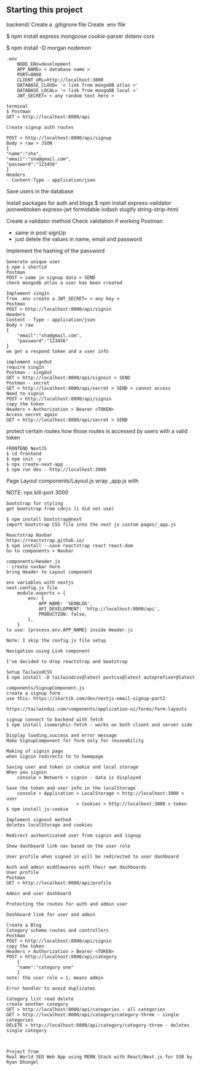 ## Starting this project

backend/
Create a .gitignore file
Create .env file

$ npm install express mongoose cookie-parser dotenv cors

$ npm install -D morgan nodemon

```
.env
	NODE_ENV=development
    APP_NAME= < database name >
    PORT=8000
    CLIENT_URL=http://localhost:3000
    DATABASE_CLOUD= '< link from mongoDB atlas >'
    DATABASE_LOCAL= '< link from mongoDB local >'
    JWT_SECRET= < any random text here >

terminal
$ Postman
GET > http://localhost:8000/api

Create signup auth routes

POST > http://localhost:8000/api/signup
Body > raw > JSON
{
"name":"sha",
"email":"sha@gmail.com",
"password":"123456"
}
Headers
- Content-Type - application/json
```

Save users in the database

Install packages for auth and blogs
$ npm install express-validator jsonwebtoken express-jwt formidable lodash slugify string-strip-html

Create a validator method
Check validation if working
Postman

- same in post signUp
- just delete the values in name, email and password

Implement the hashing of the password

```
Generate unique user
$ npm i shortid
Postman
POST > same in signup data > SEND
check mongodb atlas a user has been created

Implement singIn
from .env create a JWT_SECRET= < any key >
Postman
POST > http://localhost:8000/api/signin
Headers
Content - Type - application/json
Body > raw
{
    "email":"sha@gmail.com",
    "password":"123456"
}
we get a respond token and a user info

implement signOut
require singIn
Postman - singOut
GET > http://localhost:8000/api/signout > SEND
Postman - secret
GET > http://localhost:8000/api/secret > SEND > cannot access
Need to signin
POST > http://localhost:8000/api/signin
copy the token
Headers > Authorization > Bearer <TOKEN>
Access secret again
GET > http://localhost:8000/api/secret > SEND
```

protect certain routes
how those routes is accessed by users with a valid token

```
FRONTEND NextJS
$ cd frontend
$ npm init -y
$ npx create-next-app .
$ npm run dev - http://localhost:3000

```

Page Layout
components/Layout.js
wrap \_app.js with <Layout>

NOTE: npx kill-port 3000

```
bootstrap for styling
get bootstrap from cdnjs (i did not use)

$ npm install bootstrap@next
import bootstrap CSS file into the next js custom pages/_app.js

Reactstrap Navbar
https://reactstrap.github.io/
$ npm install --save reactstrap react react-dom
Go to components > Navbar

components/Header.js
- create navbar here
bring Header to Layout component

env variables with nextjs
next.config.js file
    module.exports = {
        env: {
            APP_NAME: 'SEOBLOG',
            API_DEVELOPMENT: 'http://localhost:8000/api',
            PRODUCTION: false,
        },
    }
to use: {process.env.APP_NAME} inside Header.js

Note: I skip the config.js file setup

Navigation using Link component

I've decided to drop reactstrap and bootstrap

Setup TailwindCSS
$ npm install -D tailwindcss@latest postcss@latest autoprefixer@latest

components/SignupComponent.js
create a signup form
use this: https://ikartik.com/dev/nextjs-email-signup-part2

https://tailwindui.com/components/application-ui/forms/form-layouts

signup connect to backend with fetch
$ npm install isomorphic-fetch - works on both client and server side

Display loading,success and error message
Make SignupComponent for form only for reuseability

Making of signin page
when signin redirects to to homepage

Saving user and token in cookie and local storage
When you signin
    console > Network > signin - data is displayed

Save the token and user info in the localStorage
    console > Application > LocalStorage > http://localhost:3000 > user
                          > Cookies > http://localhost:3000 > token
$ npm install js-cookie

Implement signout method
deletes localStorage and cookies

Redirect authenticated user from signin and signup

Show dashboard link nav based on the user role

User profile when signed in will be redirected to user dashboard

Auth and admin middlewares with their own dashboards
User profile
Postman
GET > http://localhost:8000/api/profile

Admin and user dashboard

Protecting the routes for auth and admin user

Dashboard link for user and admin

Create a Blog
Category schema routes and controllers
Postman
POST > http://localhost:8000/api/signin
copy the token
Headers > Authorization > Bearer <TOKEN>
POST > http://localhost:8000/api/category
    {
    "name":"category one"
    }
note: the user role = 1; means admin

Error handler to avoid duplicates

Category list read delete
create another category
GET > http://localhost:8000/api/categories - all categories
GET > http://localhost:8000/api/category/category-three - single categories
DELETE > http://localhost:8000/api/category/category-three - deletes single category



```

```
Project from
Real World SEO Web App using MERN Stack with React/Next.js for SSR by Ryan Dhungel
```
